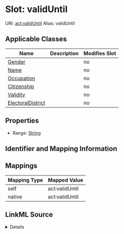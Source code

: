 

# Slot: validUntil 



URI: [act:validUntil](https://ch.paf.link/schema/actors/validUntil)
Alias: validUntil

<!-- no inheritance hierarchy -->





## Applicable Classes

| Name | Description | Modifies Slot |
| --- | --- | --- |
| [Gender](Gender.md) |  |  no  |
| [Name](Name.md) |  |  no  |
| [Occupation](Occupation.md) |  |  no  |
| [Citizenship](Citizenship.md) |  |  no  |
| [Validity](Validity.md) |  |  no  |
| [ElectoralDistrict](ElectoralDistrict.md) |  |  no  |






## Properties

* Range: [String](String.md)




## Identifier and Mapping Information







## Mappings

| Mapping Type | Mapped Value |
| ---  | ---  |
| self | act:validUntil |
| native | act:validUntil |




## LinkML Source

<details>
```yaml
name: validUntil
alias: validUntil
domain_of:
- Name
- Validity
- ElectoralDistrict
range: string

```
</details>